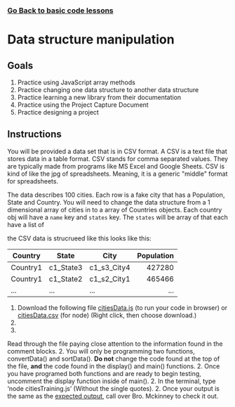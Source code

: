 ### [Go Back to basic code lessons](../Introduction/basiccodelessons.md)

# Data structure manipulation

## Goals

1. Practice using JavaScript array methods
1. Practice changing one data structure to another data structure
1. Practice learning a new library from their documentation
1. Practice using the Project Capture Document
1. Practice designing a project


## Instructions

You will be provided a data set that is in CSV format. A CSV is a text file that stores data in a table format. CSV stands for comma separated values. They are typically made from programs like MS Excel and Google Sheets. CSV is kind of like the jpg of spreadsheets. Meaning, it is a generic "middle" format for spreadsheets. 

The data describes 100 cities. Each row is a fake city that has a Population, State and Country. 
You will need to change the data structure from a 1 dimensional array of cities in to a array of Countries objects. Each country obj will have a `name` key and `states` key. The `states` will be array of  that each have a list of 

the CSV data is strucrueed like this looks like this:


| Country        | State           | City  | Population|
| ------------- |------------- | -----|-----------:
| Country1     | c1_State3 | c1_s3_City4| 427280
| Country1     | c1_State2 | c1_s2_City1| 465466
| ... | ...      |    ... | ...

1. Download the following file [citiesData.js](citiesData.js) (to run your code in browser) or [citiesData.csv](citiesData.csv) (for node)   (Right click, then choose download.)
2. 
2. 
Read through the file paying close attention to the information found in the comment blocks.
2. You will only be programming two functions, convertData() and sortData(). **Do not** change the code found at the top of the file, **and** the code found in the display() and main() functions.
2. Once you have programed both functions and are ready to begin testing, uncomment the display function inside of main(). 
2. In the terminal, type ‘node citiesTraining.js’ (Without the single quotes).
2. Once your output is the same as the [expected output](./correctOutput.md), call over Bro. Mckinney to check it out.
